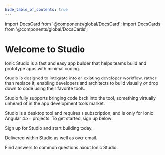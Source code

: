 ```yaml
---
hide_table_of_contents: true
---
```


import DocsCard from '@components/global/DocsCard';
import DocsCards from '@components/global/DocsCards';

# Welcome to Studio

Ionic Studio is a fast and easy app builder that helps teams build and prototype apps with minimal coding.

Studio is designed to integrate into an existing developer workflow, rather than replace it, enabling developers and architects to build visually _or_ drop down to code using their favorite tools.

Studio
fully supports bringing code back into the tool, something virtually unheard of in the app development tools market.

Studio is a desktop tool and requires a subscription, and is only for Ionic Angular 4.x+ projects. To get started, sign up below:

<DocsCards class="static-width">
  <DocsCard header="Get Studio" href="https://ionicframework.com/studio?utm_source=docs&utm_medium=website&utm_campaign=studio%20launch" icon="/icons/guide-installation-icon.png">
    <p>Sign up for Studio and start building today.</p>
  </DocsCard>

  <DocsCard header="News & Updates" icon="/icons/guide-news-icon.png">
    <p>Delivered within Studio as well as over email.</p>
  </DocsCard>

  <DocsCard header="Studio FAQ" href="studio/faq" icon="/icons/guide-faq-icon.png">
    <p>Find answers to common questions about Ionic Studio.</p>
  </DocsCard>
</DocsCards>
